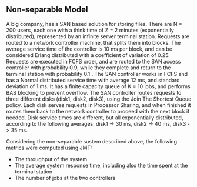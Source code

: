 ## Non-separable Model

A big company, has a SAN based solution for storing files. 
There are N = 200 users, each one with a think time of Z = 2 minutes (exponentially distributed), represented by an infinite server terminal station. 
Requests are routed to a network controller machine, that splits them into blocks. 
The average service time of the controller is 10 ms per block, and can be considered Erlang distributed with a coefficient of variation of 0.25. 
Requests are executed in FCFS order, and are routed to the SAN access controller with probability 0.9, while they complete and return to the terminal station with probability 0.1 . 
The SAN controller works in FCFS and has a Normal distributed service time with average 12 ms, and standard deviation of 1 ms. 
It has a finite capacity queue of K = 10 jobs, and performs BAS blocking to prevent overflow. 
The SAN controller routes requests to three different disks (disk1, disk2, disk3), using the Join The Shortest Queue policy. 
Each disk serves requests in Processor Sharing, and when finished it routes them back to the network controller to proceed with the next block if needed. 
Disk service times are different, but all exponentially distributed, according to the following averages: disk1 -> 30 ms, disk2 -> 40 ms, disk3 -> 35 ms.

Considering the non-separable sustem described above, the following metrics were computed using JMT:
- The throughput of the system
- The average system response time, including also the time spent at the terminal station
- The number of jobs at the two controllers
